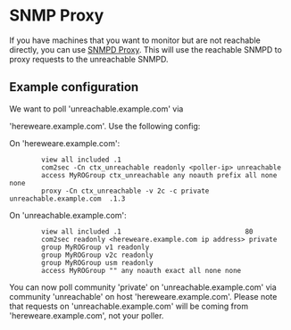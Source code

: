 # SNMP Proxy

If you have machines that you want to monitor but are not reachable
directly, you can use [SNMPD
Proxy](http://www.net-snmp.org/wiki/index.php/Snmpd_proxy). This will
use the reachable SNMPD to proxy requests to the unreachable SNMPD.

## Example configuration

We want to poll 'unreachable.example.com' via

'hereweare.example.com'. Use the following config:

On 'hereweare.example.com':

```
        view all included .1
        com2sec -Cn ctx_unreachable readonly <poller-ip> unreachable
        access MyROGroup ctx_unreachable any noauth prefix all none none
        proxy -Cn ctx_unreachable -v 2c -c private unreachable.example.com  .1.3
```

On 'unreachable.example.com':

```
        view all included .1                               80
        com2sec readonly <hereweare.example.com ip address> private
        group MyROGroup v1 readonly
        group MyROGroup v2c readonly
        group MyROGroup usm readonly
        access MyROGroup "" any noauth exact all none none
```

You can now poll community 'private' on
'unreachable.example.com' via community 'unreachable' on host
'hereweare.example.com'. Please note that requests on
'unreachable.example.com' will be coming from
'hereweare.example.com', not your poller.
